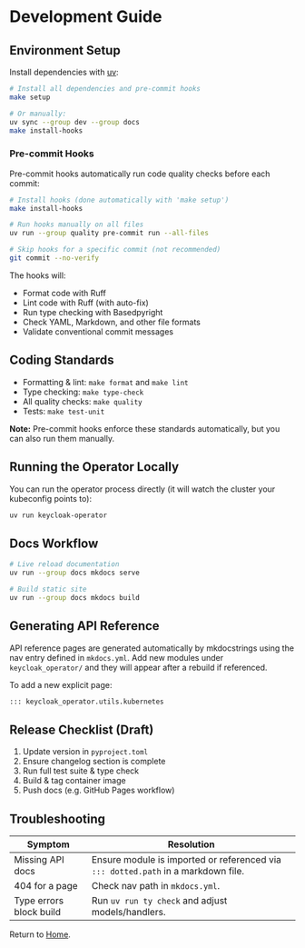 # Development Guide

## Environment Setup

Install dependencies with [uv](https://github.com/astral-sh/uv):

```bash
# Install all dependencies and pre-commit hooks
make setup

# Or manually:
uv sync --group dev --group docs
make install-hooks
```

### Pre-commit Hooks

Pre-commit hooks automatically run code quality checks before each commit:

```bash
# Install hooks (done automatically with 'make setup')
make install-hooks

# Run hooks manually on all files
uv run --group quality pre-commit run --all-files

# Skip hooks for a specific commit (not recommended)
git commit --no-verify
```

The hooks will:
- Format code with Ruff
- Lint code with Ruff (with auto-fix)
- Run type checking with Basedpyright
- Check YAML, Markdown, and other file formats
- Validate conventional commit messages

## Coding Standards

- Formatting & lint: `make format` and `make lint`
- Type checking: `make type-check`
- All quality checks: `make quality`
- Tests: `make test-unit`

**Note:** Pre-commit hooks enforce these standards automatically, but you can also run them manually.

## Running the Operator Locally

You can run the operator process directly (it will watch the cluster your kubeconfig points to):

```bash
uv run keycloak-operator
```

## Docs Workflow

```bash
# Live reload documentation
uv run --group docs mkdocs serve

# Build static site
uv run --group docs mkdocs build
```

## Generating API Reference

API reference pages are generated automatically by mkdocstrings using the nav entry defined in `mkdocs.yml`. Add new modules under `keycloak_operator/` and they will appear after a rebuild if referenced.

To add a new explicit page:

```markdown
::: keycloak_operator.utils.kubernetes
```

## Release Checklist (Draft)

1. Update version in `pyproject.toml`
2. Ensure changelog section is complete
3. Run full test suite & type check
4. Build & tag container image
5. Push docs (e.g. GitHub Pages workflow)

## Troubleshooting

| Symptom | Resolution |
|---------|------------|
| Missing API docs | Ensure module is imported or referenced via `::: dotted.path` in a markdown file. |
| 404 for a page | Check nav path in `mkdocs.yml`. |
| Type errors block build | Run `uv run ty check` and adjust models/handlers. |

Return to [Home](index.md).
